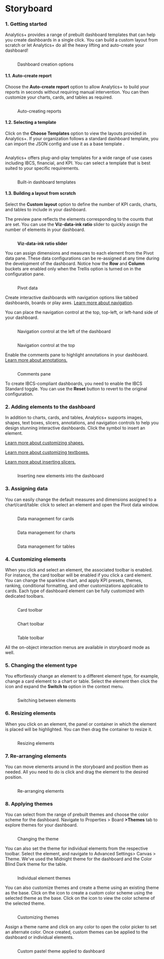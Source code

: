 # Storyboard



### 1. Getting started

Analytics+ provides a range of prebuilt dashboard templates that can help you create dashboards in a single click. You can build a custom layout from scratch or let Analytics+ do all the heavy lifting and auto-create your dashboard!

<figure><img src="../.gitbook/assets/image (171).png" alt=""><figcaption><p>Dashboard creation options</p></figcaption></figure>

#### 1.1. Auto-create report

Choose the **Auto-create report** option to allow Analytics+ to build your reports in seconds without requiring manual intervention. You can then customize your charts, cards, and tables as required.

<figure><img src="../.gitbook/assets/Untitled Project (12).gif" alt=""><figcaption><p>Auto-creating reports</p></figcaption></figure>

#### 1.2. Selecting a template

Click on the **Choose Templates** option to view the layouts provided in Analytics+. If your organization follows a standard dashboard template, you can import the JSON config and use it as a base template .

<figure><img src="../.gitbook/assets/image (172).png" alt=""><figcaption></figcaption></figure>

Analytics+ offers plug-and-play templates for a wide range of use cases including IBCS, financial, and KPI.  You can select a template that is best suited to your specific requirements.

<figure><img src="../.gitbook/assets/image (174).png" alt=""><figcaption><p>Built-in dashboard templates</p></figcaption></figure>

#### 1.3. Building a layout from scratch

Select the **Custom layout** option to define the number of KPI cards, charts, and tables to include in your dashboard.&#x20;

&#x20;The preview pane reflects the elements corresponding to the counts that are set. You can use the **Viz-data-ink ratio** slider to quickly assign the number of elements in your dashboard.

<figure><img src="../.gitbook/assets/Untitled Project (13).gif" alt=""><figcaption><p><strong>Viz-data-ink ratio slider</strong></p></figcaption></figure>

You can assign dimensions and measures to each element from the Pivot data pane. These data configurations can be re-assigned at any time during the development of the dashboard. Notice how the **Row** and **Column** buckets are enabled only when the Trellis option is turned on in the configuration pane.

<figure><img src="../.gitbook/assets/image (175).png" alt=""><figcaption><p>Pivot data </p></figcaption></figure>

Create interactive dashboards with navigation options like tabbed dashboards, boards or play axes. [Learn more about navigation](navigation/).

You can place the navigation control at the top, top-left, or left-hand side of your dashboard.

<div><figure><img src="../.gitbook/assets/image (176).png" alt=""><figcaption><p>Navigation control at the left  of the dashboard</p></figcaption></figure> <figure><img src="../.gitbook/assets/2024-12-03_14h47_51.png" alt=""><figcaption><p>Navigation control at the top</p></figcaption></figure></div>

Enable the comments pane to highlight annotations in your dashboard. [Learn more about annotations.](annotations.md)

<figure><img src="../.gitbook/assets/image (1826).png" alt=""><figcaption><p>Comments pane</p></figcaption></figure>

To create IBCS-compliant dashboards, you need to enable the IBCS Standard toggle. You can use the **Reset** button to revert to the original configuration.

### 2. Adding elements to the dashboard

In addition to charts, cards, and tables, Analytics+ supports images, shapes, text boxes, slicers, annotations, and navigation controls to help you design stunning interactive dashboards. Click the <img src="../.gitbook/assets/image (162).png" alt="" data-size="line">symbol to insert an element.

[Learn more about customizing shapes.](using-shapes.md)

[Learn more about customizing textboxes.](working-with-textboxes.md)

[Learn more about inserting slicers.](inserting-slicers.md)

<figure><img src="../.gitbook/assets/image (161).png" alt=""><figcaption><p>Inserting new elements into the dashboard</p></figcaption></figure>

### 3. Assigning data

You can easily change the default measures and dimensions assigned to a chart/card/table:  click to select an element and open the Pivot data window.

<div><figure><img src="../.gitbook/assets/image (1827).png" alt=""><figcaption><p>Data management for cards</p></figcaption></figure> <figure><img src="../.gitbook/assets/2024-12-03_17h17_26.png" alt=""><figcaption><p>Data management for charts</p></figcaption></figure> <figure><img src="../.gitbook/assets/2024-12-03_17h17_36 (1).png" alt=""><figcaption><p>Data management for tables</p></figcaption></figure></div>

### 4. Customizing elements

When you click and select an element, the associated toolbar is enabled. For instance, the card toolbar will be enabled if you click a card element. You can change the sparkline chart, and apply KPI presets, themes, ranking, conditional formatting, and other customizations applicable to cards. Each type of dashboard element can be fully customized with dedicated toolbars.

<div><figure><img src="../.gitbook/assets/image (158).png" alt=""><figcaption><p>Card toolbar</p></figcaption></figure> <figure><img src="../.gitbook/assets/2024-12-10_17h56_48.png" alt=""><figcaption><p>Chart toolbar</p></figcaption></figure> <figure><img src="../.gitbook/assets/2024-12-10_17h57_20.png" alt=""><figcaption><p>Table toolbar</p></figcaption></figure></div>

All the on-object interaction menus are available in storyboard mode as well.

### 5. Changing the element type

You effortlessly change an element to a different element type, for example, change a card element to a chart or table. Select the element then click the <img src="../.gitbook/assets/image (160).png" alt="" data-size="original">icon and expand the **Switch to** option in the context menu.

<figure><img src="../.gitbook/assets/Untitled Project (9).gif" alt=""><figcaption><p>Switching between elements</p></figcaption></figure>

### 6. Resizing elements

When you click on an element, the panel or container in which the element is placed will be highlighted. You can then drag the container to resize it.

<figure><img src="../.gitbook/assets/Untitled Project (10).gif" alt=""><figcaption><p>Resizing elements</p></figcaption></figure>

### 7. Re-arranging elements

You can move elements around in the storyboard and position them as needed. All you need to do is click and drag the element to the desired position.

<figure><img src="../.gitbook/assets/Untitled Project (157).gif" alt=""><figcaption><p>Re-arranging elements</p></figcaption></figure>

### 8. Applying themes

You can select from the range of prebuilt themes and choose the color scheme for the dashboard. Navigate to Properties > Board **>Themes** tab to explore themes for your dashboard.

<figure><img src="../.gitbook/assets/Untitled Project (158).gif" alt=""><figcaption><p>Changing the theme</p></figcaption></figure>

You can also set the theme for individual elements from the respective toolbar. Select the element, and navigate to Advanced Settings> Canvas > Theme. We’ve used the Midnight theme for the dashboard and the Color Blind Dark theme for the table.

<figure><img src="../.gitbook/assets/image (1844).png" alt=""><figcaption><p>Individual element themes</p></figcaption></figure>

You can also customize themes and create a theme using an existing theme as the base. Click on the <img src="../.gitbook/assets/image (1510).png" alt="" data-size="line">icon to create a custom color scheme using the selected theme as the base. Click on the<img src="../.gitbook/assets/image (1512).png" alt="" data-size="line"> icon to view the color scheme of the selected theme.

<figure><img src="../.gitbook/assets/image (1845).png" alt=""><figcaption><p>Customizing themes</p></figcaption></figure>

Assign a theme name and click on any color to open the color picker to set an alternate color. Once created, custom themes can be applied to the dashboard or individual elements.

<figure><img src="../.gitbook/assets/image (1846).png" alt=""><figcaption><p>Custom pastel theme applied to dashboard</p></figcaption></figure>
